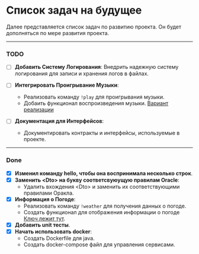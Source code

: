 # Список задач на будущее

Далее представляется список задач по развитию проекта. Он будет дополняться по мере развития проекта.

---
### TODO

- [ ] **Добавить Систему Логирования**: Внедрить надежную систему логирования для записи и хранения логов в файлах.

- [ ] **Интегрировать Проигрывание Музыки**:
    - Реализовать команду `!play` для проигрывания музыки.
    - Добаить функционал воспроизведения музыки. [Вариант реализации](https://docs.discord4j.com/music-bot-tutorial/)

- [ ] **Документация для Интерфейсов**:
    - Документировать контракты и интерфейсы, используемые в проекте.

---
### Done
- [x] **Изменил команду hello, чтобы она воспринимала несколько строк**.
- [x] **Заменить \<Dto> на букву соответсвуюущую правилам Oracle**:
    - Удалить вхождения \<Dto> и заменить их соответствующими правилами Оракла.
- [x] **Информация о Погоде**:
  - Реализовать команду `!weather` для получения данных о погоде.
  - Создать функционал для отображения информации о погоде [Ключ лежит тут](https://openweathermap.org/).
- [x] **Добавить unit тесты**.
- [x] **Начать использовать docker**:
  - Создать Dockerfile для java.
  - Создать docker-compose файл для управления сервисами.
